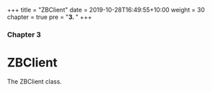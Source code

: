 +++
title = "ZBClient"
date = 2019-10-28T16:49:55+10:00
weight = 30
chapter = true
pre = "<b>3. </b>"
+++

### Chapter 3

# ZBClient

The ZBClient class.

